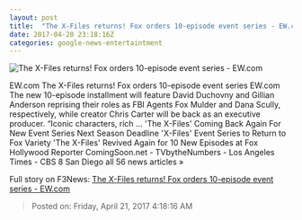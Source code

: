 ```yaml
---
layout: post
title:  "The X-Files returns! Fox orders 10-episode event series - EW.com"
date: 2017-04-20 23:18:16Z
categories: google-news-entertaintment
---
```


![The X-Files returns! Fox orders 10-episode event series - EW.com](http://i2.wp.com/ewedit.files.wordpress.com/2017/04/000218927hr.jpg?crop=150px%2C0px%2C2400px%2C1800px&resize=660%2C495&ssl=1)

EW.com The X-Files returns! Fox orders 10-episode event series EW.com The new 10-episode installment will feature David Duchovny and Gillian Anderson reprising their roles as FBI Agents Fox Mulder and Dana Scully, respectively, while creator Chris Carter will be back as an executive producer. “Iconic characters, rich ... 'The X-Files' Coming Back Again For New Event Series Next Season Deadline 'X-Files' Event Series to Return to Fox Variety 'The X-Files' Revived Again for 10 New Episodes at Fox Hollywood Reporter ComingSoon.net - TVbytheNumbers - Los Angeles Times - CBS 8 San Diego all 56 news articles »


Full story on F3News: [The X-Files returns! Fox orders 10-episode event series - EW.com](http://www.f3nws.com/n/sEJBgB)

> Posted on: Friday, April 21, 2017 4:18:16 AM
